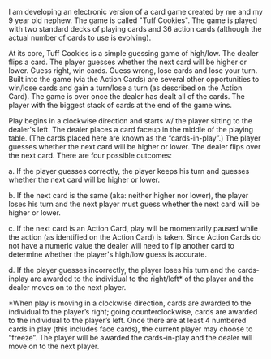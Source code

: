 I am developing an electronic version of a card game created by me and my 9 year old nephew.  The game is called "Tuff Cookies".  The game is played with two standard decks of playing cards and 36 action cards (although the actual number of cards to use is evolving).

At its core, Tuff Cookies is a simple guessing game of high/low. The dealer flips a card. The player guesses whether the next card will be higher or lower. Guess right, win cards. Guess wrong, lose cards and lose your turn. Built into the game (via the Action Cards) are several other opportunities to win/lose cards and gain a turn/lose a turn (as described on the Action Card). The game is over once the dealer has dealt all of the cards. The player with the biggest stack of cards at the end of the game wins.



Play begins in a clockwise direction and starts w/ the player sitting to the dealer's left. The dealer places a card face­up in the middle of the playing table. (The cards placed here are known as the “cards­-in­-play”.) The player guesses whether the next card will be higher or lower. The dealer flips over the next card. There are four possible outcomes:

a. If the player guesses correctly, the player keeps his turn and guesses whether the next card will be higher or lower.

b. If the next card is the same (aka: neither higher nor lower), the player loses his turn and the next player must guess
whether the next card will be higher or lower.

c. If the next card is an Action Card, play will be momentarily paused while the action (as identified on the Action Card) is
taken. Since Action Cards do not have a numeric value the dealer will need to flip another card to determine whether
the player's high/low guess is accurate.

d. If the player guesses incorrectly, the player loses his turn and the cards­in­play are awarded to the individual to the
right/left* of the player and the dealer moves on to the next player.

*When play is moving in a clockwise direction, cards are awarded to the individual to the player’s right; going counter­clockwise,
cards are awarded to the individual to the player’s left. Once there are at least 4 numbered cards in play (this includes face cards), the current player may choose to “freeze”. The player will be awarded the cards­-in-­play and the dealer will move on to the next player.